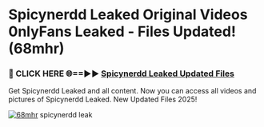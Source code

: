 # Spicynerdd Leaked Original Videos 0nlyFans Leaked - Files Updated! (68mhr)

<h3>🔴 CLICK HERE 🌐==►► <a href="https://tinyurl.com/2wckxsce" rel="nofollow">Spicynerdd Leaked Updated Files</a></h3>

Get Spicynerdd Leaked and all content. Now you can access all videos and pictures of Spicynerdd Leaked. New Updated Files 2025!

[![68mhr](https://i.imgur.com/AFduVYN.gif)](https://tinyurl.com/2wckxsce)
spicynerdd leak